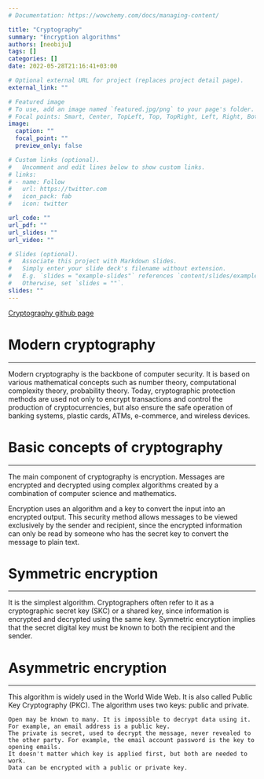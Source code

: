 ```yaml
---
# Documentation: https://wowchemy.com/docs/managing-content/

title: "Cryptography"
summary: "Encryption algorithms"
authors: [neobiju]
tags: []
categories: []
date: 2022-05-28T21:16:41+03:00

# Optional external URL for project (replaces project detail page).
external_link: ""

# Featured image
# To use, add an image named `featured.jpg/png` to your page's folder.
# Focal points: Smart, Center, TopLeft, Top, TopRight, Left, Right, BottomLeft, Bottom, BottomRight.
image:
  caption: ""
  focal_point: ""
  preview_only: false

# Custom links (optional).
#   Uncomment and edit lines below to show custom links.
# links:
# - name: Follow
#   url: https://twitter.com
#   icon_pack: fab
#   icon: twitter

url_code: ""
url_pdf: ""
url_slides: ""
url_video: ""

# Slides (optional).
#   Associate this project with Markdown slides.
#   Simply enter your slide deck's filename without extension.
#   E.g. `slides = "example-slides"` references `content/slides/example-slides.md`.
#   Otherwise, set `slides = ""`.
slides: ""
---
```

[Cryptography github page](https://github.com/neobiju/cryptography)

# Modern cryptography
<hr>
Modern cryptography is the backbone of computer security. It is based on various mathematical concepts such as number theory, computational complexity theory, probability theory.
Today, cryptographic protection methods are used not only to encrypt transactions and control the production of cryptocurrencies, but also ensure the safe operation of banking systems, plastic cards, ATMs, e-commerce, and wireless devices.

# Basic concepts of cryptography
<hr>
The main component of cryptography is encryption. Messages are encrypted and decrypted using complex algorithms created by a combination of computer science and mathematics.

Encryption uses an algorithm and a key to convert the input into an encrypted output. This security method allows messages to be viewed exclusively by the sender and recipient, since the encrypted information can only be read by someone who has the secret key to convert the message to plain text.

# Symmetric encryption
<hr>
It is the simplest algorithm. Cryptographers often refer to it as a cryptographic secret key (SKC) or a shared key, since information is encrypted and decrypted using the same key. Symmetric encryption implies that the secret digital key must be known to both the recipient and the sender.

# Asymmetric encryption
<hr>
This algorithm is widely used in the World Wide Web. It is also called Public Key Cryptography (PKC). The algorithm uses two keys: public and private.

    Open may be known to many. It is impossible to decrypt data using it. For example, an email address is a public key.
    The private is secret, used to decrypt the message, never revealed to the other party. For example, the email account password is the key to opening emails.
    It doesn't matter which key is applied first, but both are needed to work.
    Data can be encrypted with a public or private key.

